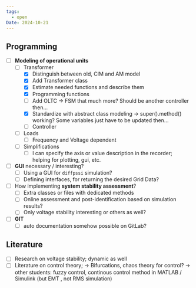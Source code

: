 ```yaml
---
tags:
  - open
Date: 2024-10-21
---
```

## Programming
- [ ] **Modeling of operational units**
	- [ ] Transformer
		- [x] Distinguish between old, CIM and AM model
		- [x] Add Transformer class
		- [x] Estimate needed functions and describe them
		- [x] Programming functions
		- [ ] Add OLTC
		      -> FSM that much more? Should be another controller then...
		- [x] Standardize with abstract class modeling
		      -> super().method() working? Some variables just have to be updated then...
		- [ ] Controller
	- [ ] Loads
		- [ ] Frequency and Voltage dependent 
	- [ ] Simplifications
		- [ ] I can specify the axis or value description in the recorder; helping for plotting, gui, etc.

- [ ] **GUI** necessary / interesting?
	- [ ] Using a GUI for ```diffpssi``` simulation?
	- [ ] Defining interfaces, for returning the desired Grid Data?

- [ ] How implementing **system stability assessment**?
	- [ ] Extra classes or files with dedicated methods
	- [ ] Online assessment and post-identification based on simulation results?
	- [ ] Only voltage stability interesting or others as well?

- [ ] **GIT**
	- [ ] auto documentation somehow possible on GitLab?

## Literature
- [ ] Research on voltage stability; dynamic as well
- [ ] Literature on control theory; -> Bifurcations, chaos theory for control?
      -> other students: fuzzy control, continous control method in MATLAB / Simulink (but EMT , not RMS simulation)